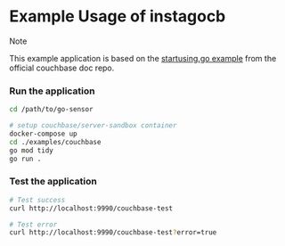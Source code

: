 # Example Usage of instagocb

> [!NOTE]
> This example application is based on the [startusing.go example](https://github.com/couchbase/docs-sdk-go/blob/release/2.6/modules/hello-world/examples/startusing.go) from the official couchbase doc repo. 

### Run the application
```sh
cd /path/to/go-sensor

# setup couchbase/server-sandbox container 
docker-compose up
cd ./examples/couchbase
go mod tidy
go run .
```

### Test the application
```sh
# Test success
curl http://localhost:9990/couchbase-test

# Test error
curl http://localhost:9990/couchbase-test?error=true
```
